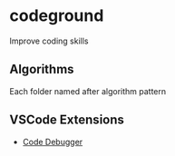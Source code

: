 # codeground
Improve coding skills


## Algorithms
Each folder named after algorithm pattern

## VSCode Extensions
- [Code Debugger](https://marketplace.visualstudio.com/items?itemName=wowbox.code-debuger)
